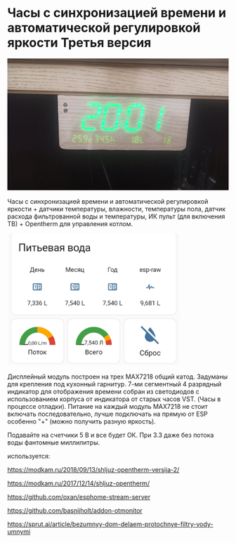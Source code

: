 Часы с синхронизацией времени и автоматической регулировкой яркости 
Третья версия
========================


<img src="https://github.com/ananyevgv/Esphome-clock-NTP/blob/main/clock-3/33.jpg" height="300" alt="Часы">

Часы с синхронизацией времени и автоматической регулировкой яркости + датчики температуры, влажности, температуры пола, датчик расхода фильтрованной воды и температуры, ИК пульт (для включения ТВ) + Opentherm для управления котлом.

<img src="https://github.com/ananyevgv/Esphome-clock-NTP/blob/main/clock-3/1639051819479-2.jpg" height="300" alt="Фильтр">

Дисплейный модуль построен на трех MAX7218 общий катод. Задуманы для крепления под кухонный гарнитур. 
7-ми сегментный 4 разрядный индикатор для отображения времени собран из светодиодов с использованием корпуса от индикатора от старых часов VST. (Часы в процессе отладки). Питание на каждый модуль MAX7218 не стоит включать последовательно, лучше подключать на прямую от ESP особенно "+" (можно получить разную яркость).

Подавайте на счетчики 5 В и все будет ОК. При 3.3 даже без потока воды фантомные миллилитры.

используется:

https://modkam.ru/2018/09/13/shljuz-opentherm-versija-2/

https://modkam.ru/2017/12/14/shljuz-opentherm/

https://github.com/oxan/esphome-stream-server

https://github.com/basnijholt/addon-otmonitor

https://sprut.ai/article/bezumnyy-dom-delaem-protochnye-filtry-vody-umnymi
